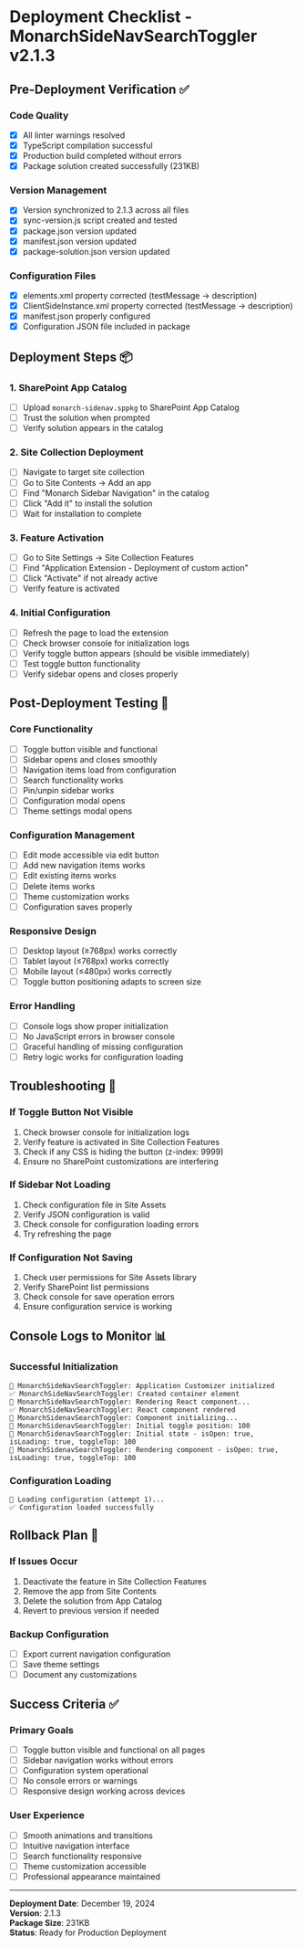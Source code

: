 # Deployment Checklist - MonarchSideNavSearchToggler v2.1.3

## Pre-Deployment Verification ✅

### Code Quality
- [x] All linter warnings resolved
- [x] TypeScript compilation successful
- [x] Production build completed without errors
- [x] Package solution created successfully (231KB)

### Version Management
- [x] Version synchronized to 2.1.3 across all files
- [x] sync-version.js script created and tested
- [x] package.json version updated
- [x] manifest.json version updated
- [x] package-solution.json version updated

### Configuration Files
- [x] elements.xml property corrected (testMessage → description)
- [x] ClientSideInstance.xml property corrected (testMessage → description)
- [x] manifest.json properly configured
- [x] Configuration JSON file included in package

## Deployment Steps 📦

### 1. SharePoint App Catalog
- [ ] Upload `monarch-sidenav.sppkg` to SharePoint App Catalog
- [ ] Trust the solution when prompted
- [ ] Verify solution appears in the catalog

### 2. Site Collection Deployment
- [ ] Navigate to target site collection
- [ ] Go to Site Contents → Add an app
- [ ] Find "Monarch Sidebar Navigation" in the catalog
- [ ] Click "Add it" to install the solution
- [ ] Wait for installation to complete

### 3. Feature Activation
- [ ] Go to Site Settings → Site Collection Features
- [ ] Find "Application Extension - Deployment of custom action"
- [ ] Click "Activate" if not already active
- [ ] Verify feature is activated

### 4. Initial Configuration
- [ ] Refresh the page to load the extension
- [ ] Check browser console for initialization logs
- [ ] Verify toggle button appears (should be visible immediately)
- [ ] Test toggle button functionality
- [ ] Verify sidebar opens and closes properly

## Post-Deployment Testing 🧪

### Core Functionality
- [ ] Toggle button visible and functional
- [ ] Sidebar opens and closes smoothly
- [ ] Navigation items load from configuration
- [ ] Search functionality works
- [ ] Pin/unpin sidebar works
- [ ] Configuration modal opens
- [ ] Theme settings modal opens

### Configuration Management
- [ ] Edit mode accessible via edit button
- [ ] Add new navigation items works
- [ ] Edit existing items works
- [ ] Delete items works
- [ ] Theme customization works
- [ ] Configuration saves properly

### Responsive Design
- [ ] Desktop layout (≥768px) works correctly
- [ ] Tablet layout (≤768px) works correctly
- [ ] Mobile layout (≤480px) works correctly
- [ ] Toggle button positioning adapts to screen size

### Error Handling
- [ ] Console logs show proper initialization
- [ ] No JavaScript errors in browser console
- [ ] Graceful handling of missing configuration
- [ ] Retry logic works for configuration loading

## Troubleshooting 🔧

### If Toggle Button Not Visible
1. Check browser console for initialization logs
2. Verify feature is activated in Site Collection Features
3. Check if any CSS is hiding the button (z-index: 9999)
4. Ensure no SharePoint customizations are interfering

### If Sidebar Not Loading
1. Check configuration file in Site Assets
2. Verify JSON configuration is valid
3. Check console for configuration loading errors
4. Try refreshing the page

### If Configuration Not Saving
1. Check user permissions for Site Assets library
2. Verify SharePoint list permissions
3. Check console for save operation errors
4. Ensure configuration service is working

## Console Logs to Monitor 📊

### Successful Initialization
```
🚀 MonarchSideNavSearchToggler: Application Customizer initialized
✅ MonarchSideNavSearchToggler: Created container element
🔄 MonarchSideNavSearchToggler: Rendering React component...
✅ MonarchSideNavSearchToggler: React component rendered
🚀 MonarchSidenavSearchToggler: Component initializing...
🔄 MonarchSidenavSearchToggler: Initial toggle position: 100
🚀 MonarchSidenavSearchToggler: Initial state - isOpen: true, isLoading: true, toggleTop: 100
🔄 MonarchSidenavSearchToggler: Rendering component - isOpen: true, isLoading: true, toggleTop: 100
```

### Configuration Loading
```
🔄 Loading configuration (attempt 1)...
✅ Configuration loaded successfully
```

## Rollback Plan 🔄

### If Issues Occur
1. Deactivate the feature in Site Collection Features
2. Remove the app from Site Contents
3. Delete the solution from App Catalog
4. Revert to previous version if needed

### Backup Configuration
- [ ] Export current navigation configuration
- [ ] Save theme settings
- [ ] Document any customizations

## Success Criteria ✅

### Primary Goals
- [ ] Toggle button visible and functional on all pages
- [ ] Sidebar navigation works without errors
- [ ] Configuration system operational
- [ ] No console errors or warnings
- [ ] Responsive design working across devices

### User Experience
- [ ] Smooth animations and transitions
- [ ] Intuitive navigation interface
- [ ] Search functionality responsive
- [ ] Theme customization accessible
- [ ] Professional appearance maintained

---

**Deployment Date**: December 19, 2024  
**Version**: 2.1.3  
**Package Size**: 231KB  
**Status**: Ready for Production Deployment 